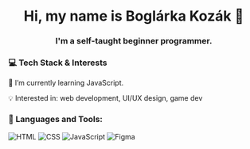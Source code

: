 <h1 align="center">Hi, my name is Boglárka Kozák 👋</h1>
<h3 align="center">I'm a self-taught beginner programmer.</h3>

<h3 align="left">💻 Tech Stack & Interests</h3>
<p> 🌱 I’m currently learning JavaScript.</p>
<p> 💡 Interested in: web development, UI/UX design, game dev</p>

<h3 align="left">🧰 Languages and Tools:</h3>
<p>
  <img src="https://img.shields.io/badge/-HTML5-E34F26?style=flat-square&logo=html5&logoColor=white" alt="HTML" />
  <img src="https://img.shields.io/badge/-CSS3-1572B6?style=flat-square&logo=css3&logoColor=white" alt="CSS" />
  <img src="https://img.shields.io/badge/-JavaScript-F7DF1E?style=flat-square&logo=javascript&logoColor=black" alt="JavaScript" />
  <img src="https://img.shields.io/badge/-Figma-F24E1E?style=flat-square&logo=figma&logoColor=white" alt="Figma" />
</p>
